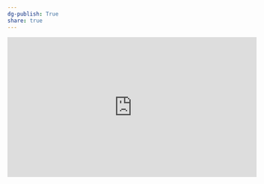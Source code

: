 ```yaml
---
dg-publish: True
share: true
---
```

<iframe width="560" height="315" src="https://www.youtube.com/embed/agOdP2Bmieg" title="YouTube video player" frameborder="0" allow="accelerometer; autoplay; clipboard-write; encrypted-media; gyroscope; picture-in-picture; web-share" allowfullscreen></iframe>
